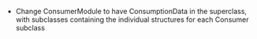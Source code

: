 * Change ConsumerModule to have ConsumptionData in the superclass, with subclasses containing the individual structures for each Consumer subclass
 

